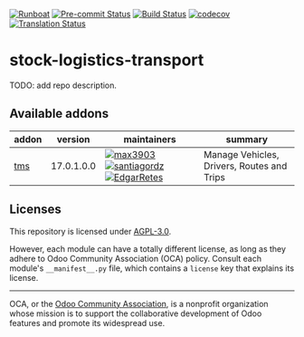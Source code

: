 
[![Runboat](https://img.shields.io/badge/runboat-Try%20me-875A7B.png)](https://runboat.odoo-community.org/builds?repo=OCA/stock-logistics-transport&target_branch=17.0)
[![Pre-commit Status](https://github.com/OCA/stock-logistics-transport/actions/workflows/pre-commit.yml/badge.svg?branch=17.0)](https://github.com/OCA/stock-logistics-transport/actions/workflows/pre-commit.yml?query=branch%3A17.0)
[![Build Status](https://github.com/OCA/stock-logistics-transport/actions/workflows/test.yml/badge.svg?branch=17.0)](https://github.com/OCA/stock-logistics-transport/actions/workflows/test.yml?query=branch%3A17.0)
[![codecov](https://codecov.io/gh/OCA/stock-logistics-transport/branch/17.0/graph/badge.svg)](https://codecov.io/gh/OCA/stock-logistics-transport)
[![Translation Status](https://translation.odoo-community.org/widgets/stock-logistics-transport-17-0/-/svg-badge.svg)](https://translation.odoo-community.org/engage/stock-logistics-transport-17-0/?utm_source=widget)

<!-- /!\ do not modify above this line -->

# stock-logistics-transport

TODO: add repo description.

<!-- /!\ do not modify below this line -->

<!-- prettier-ignore-start -->

[//]: # (addons)

Available addons
----------------
addon | version | maintainers | summary
--- | --- | --- | ---
[tms](tms/) | 17.0.1.0.0 | [![max3903](https://github.com/max3903.png?size=30px)](https://github.com/max3903) [![santiagordz](https://github.com/santiagordz.png?size=30px)](https://github.com/santiagordz) [![EdgarRetes](https://github.com/EdgarRetes.png?size=30px)](https://github.com/EdgarRetes) | Manage Vehicles, Drivers, Routes and Trips

[//]: # (end addons)

<!-- prettier-ignore-end -->

## Licenses

This repository is licensed under [AGPL-3.0](LICENSE).

However, each module can have a totally different license, as long as they adhere to Odoo Community Association (OCA)
policy. Consult each module's `__manifest__.py` file, which contains a `license` key
that explains its license.

----
OCA, or the [Odoo Community Association](http://odoo-community.org/), is a nonprofit
organization whose mission is to support the collaborative development of Odoo features
and promote its widespread use.
